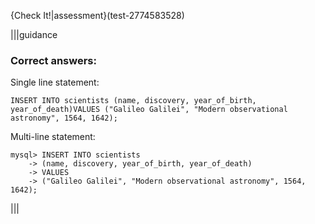 {Check It!|assessment}(test-2774583528)

|||guidance
### Correct answers:

Single line statement:

```
INSERT INTO scientists (name, discovery, year_of_birth, year_of_death)VALUES ("Galileo Galilei", "Modern observational astronomy", 1564, 1642);
```

Multi-line statement:

```
mysql> INSERT INTO scientists 
    -> (name, discovery, year_of_birth, year_of_death)
    -> VALUES 
    -> ("Galileo Galilei", "Modern observational astronomy", 1564, 1642);
```

|||
